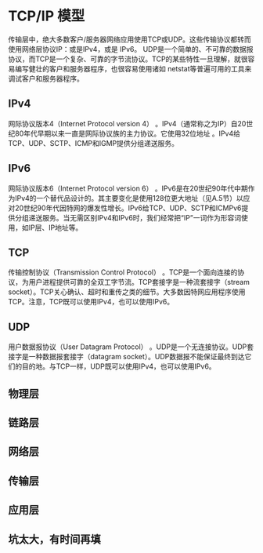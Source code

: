 # TCP/IP 模型

传输层中，绝大多数客户/服务器网络应用使用TCP或UDP。这些传输协议都转而使用网络层协议IP：或是IPv4，或是 IPv6。
UDP是一个简单的、不可靠的数据报协议，而TCP是一个复杂、可靠的字节流协议。TCP的某些特性一旦理解，就很容易编写健壮的客户和服务器程序，也很容易使用诸如 netstat等普遍可用的工具来调试客户和服务器程序。

## IPv4

网际协议版本4（Internet Protocol version 4） 。IPv4（通常称之为IP）自20世纪80年代早期以来一直是网际协议族的主力协议。它使用32位地址 。IPv4给TCP、UDP、SCTP、ICMP和IGMP提供分组递送服务。

## IPv6

网际协议版本6（Internet Protocol version 6） 。IPv6是在20世纪90年代中期作为IPv4的一个替代品设计的。其主要变化是使用128位更大地址（见A.5节）以应对20世纪90年代因特网的爆发性增长。IPv6给TCP、UDP、SCTP和ICMPv6提供分组递送服务。当无需区别IPv4和IPv6时，我们经常把“IP”一词作为形容词使用，如IP层、IP地址等。

## TCP

传输控制协议（Transmission Control Protocol） 。TCP是一个面向连接的协议，为用户进程提供可靠的全双工字节流。TCP套接字是一种流套接字（stream socket）。TCP关心确认、超时和重传之类的细节。大多数因特网应用程序使用TCP。注意，TCP既可以使用IPv4，也可以使用IPv6。

## UDP

用户数据报协议（User Datagram Protocol） 。UDP是一个无连接协议。UDP套接字是一种数据报套接字（datagram socket）。UDP数据报不能保证最终到达它们的目的地。与TCP一样，UDP既可以使用IPv4，也可以使用IPv6。

## 物理层

## 链路层

## 网络层

## 传输层

## 应用层

## 坑太大，有时间再填